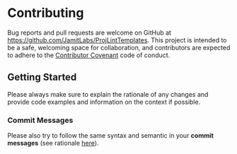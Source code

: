 # Contributing

Bug reports and pull requests are welcome on GitHub at https://github.com/JamitLabs/ProjLintTemplates. This project is intended to be a safe, welcoming space for collaboration, and contributors are expected to adhere to the [Contributor Covenant](http://contributor-covenant.org) code of conduct.

## Getting Started

Please always make sure to explain the rationale of any changes and provide code examples and information on the context if possible.

### Commit Messages

Please also try to follow the same syntax and semantic in your **commit messages** (see rationale [here](http://chris.beams.io/posts/git-commit/)).
